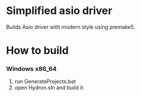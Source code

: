 # Simplified asio driver
Builds Asio driver with modern style using premake5.

# How to build
### Windows x86_64
1. run GenerateProjects.bat
2. open Hydron.sln and build it.
